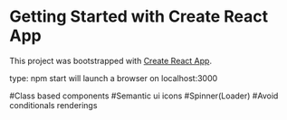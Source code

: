 # Getting Started with Create React App

This project was bootstrapped with [Create React App](https://github.com/facebook/create-react-app).

type: npm start 
will launch a browser on localhost:3000


#Class based components
#Semantic ui icons
#Spinner(Loader)
#Avoid conditionals renderings